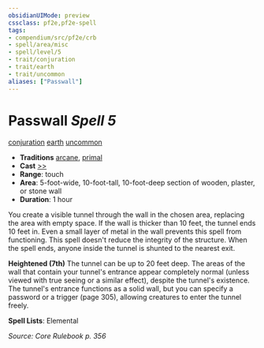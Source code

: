 ```yaml
---
obsidianUIMode: preview
cssclass: pf2e,pf2e-spell
tags:
- compendium/src/pf2e/crb
- spell/area/misc
- spell/level/5
- trait/conjuration
- trait/earth
- trait/uncommon
aliases: ["Passwall"]
---
```

# Passwall *Spell 5*   
[conjuration](conjuration.md "Conjuration School Trait")  [earth](earth.md "Earth Energy & Element Trait")  [uncommon](uncommon.md "Uncommon Rarity Trait")  

- **Traditions** [arcane](arcane.md "Arcane Tradition Trait"), [primal](primal.md "Primal Tradition Trait")
- **Cast** [>>](chapter-9-playing-the-game.md#Actions "Two-Action") 
- **Range**: touch
- **Area**: 5-foot-wide, 10-foot-tall, 10-foot-deep section of wooden, plaster, or stone wall
- **Duration**: 1 hour

You create a visible tunnel through the wall in the chosen area, replacing the area with empty space. If the wall is thicker than 10 feet, the tunnel ends 10 feet in. Even a small layer of metal in the wall prevents this spell from functioning. This spell doesn't reduce the integrity of the structure. When the spell ends, anyone inside the tunnel is shunted to the nearest exit.

**Heightened (7th)** The tunnel can be up to 20 feet deep. The areas of the wall that contain your tunnel's entrance appear completely normal (unless viewed with true seeing or a similar effect), despite the tunnel's existence. The tunnel's entrance functions as a solid wall, but you can specify a password or a trigger (page 305), allowing creatures to enter the tunnel freely.

**Spell Lists**: Elemental

*Source: Core Rulebook p. 356*